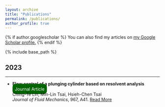 ```yaml
---
layout: archive
title: "Publications"
permalink: /publications/
author_profile: true
---
```


{% if author.googlescholar %}
  You can also find my articles on <u><a href="{{author.googlescholar}}">my Google Scholar profile</a>.</u>
{% endif %}

{% include base_path %}

## 2023
---
- **Flow control of a plunging cylinder based on resolvent analysis**
  <span style="border-radius: 10px; background-color: #006400; color: #FAFAFA; padding: 8px;text-align: right;">Journal Article
  </span>  
  Ching-Te Lin, Min-Lin Tsai, Hsieh-Chen Tsai  
  *Journal of Fluid Mechanics*, 967, A41. <a href="https://doi.org/10.1017/jfm.2023.526 " target="_blank">Read More</a>
  

